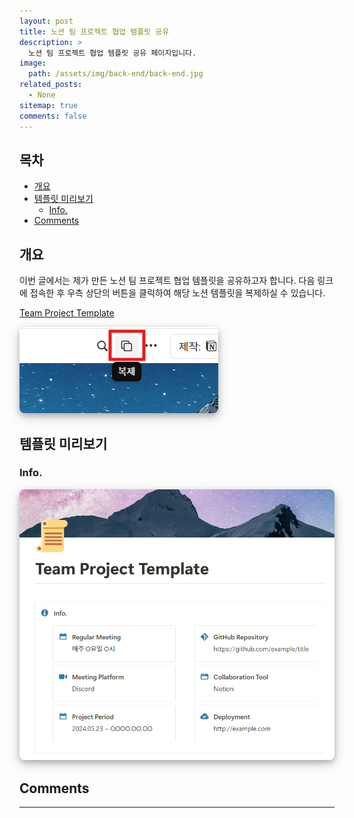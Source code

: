 ```yaml
---
layout: post
title: 노션 팀 프로젝트 협업 템플릿 공유
description: >
  노션 팀 프로젝트 협업 템플릿 공유 페이지입니다.
image:
  path: /assets/img/back-end/back-end.jpg
related_posts:
  - None
sitemap: true
comments: false
---
```


<h2>목차</h2>

- [개요](#개요)
- [템플릿 미리보기](#템플릿-미리보기)
  - [Info.](#info)
- [Comments](#comments)

## 개요

이번 글에서는 제가 만든 노션 팀 프로젝트 협업 템플릿을 공유하고자 합니다. 다음 링크에 접속한 후 우측 상단의 버튼을 클릭하여 해당 노션 템플릿을 복제하실 수 있습니다.

<a href="https://hyunjinno.notion.site/Team-Project-Template-d0f1e6799c51403dae045d8202df250f" target="_blank">Team Project Template</a>

<img src="/assets/img/etc/notion-team-project-template/pic1.png" alt="pic1" style="box-shadow: 0 4px 8px 0 rgba(0, 0, 0, 0.2), 0 6px 20px 0 rgba(0, 0, 0, 0.19); border-radius: 0.5rem"/>

## 템플릿 미리보기

### Info.

<img src="/assets/img/etc/notion-team-project-template/pic2.png" alt="pic2" style="box-shadow: 0 4px 8px 0 rgba(0, 0, 0, 0.2), 0 6px 20px 0 rgba(0, 0, 0, 0.19); border-radius: 0.5rem"/>

## Comments

<hr />
<script
  src="https://utteranc.es/client.js"
  repo="HyunJinNo/HyunJinNo.github.io"
  issue-term="pathname"
  theme="github-light"
  crossorigin="anonymous"
  async
></script>
